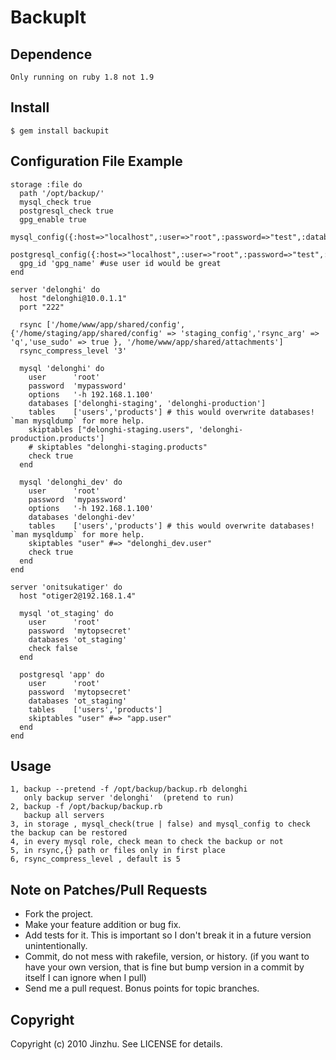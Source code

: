 # BackupIt

## Dependence
    Only running on ruby 1.8 not 1.9

## Install
    $ gem install backupit

## Configuration File Example

    storage :file do
      path '/opt/backup/'
      mysql_check true
      postgresql_check true
      gpg_enable true
      mysql_config({:host=>"localhost",:user=>"root",:password=>"test",:database=>"checkdb"})
      postgresql_config({:host=>"localhost",:user=>"root",:password=>"test",:database=>"checkdb"})
      gpg_id 'gpg_name' #use user id would be great
    end

    server 'delonghi' do
      host "delonghi@10.0.1.1"
      port "222"

      rsync ['/home/www/app/shared/config',{'/home/staging/app/shared/config' => 'staging_config','rsync_arg' => 'q','use_sudo' => true }, '/home/www/app/shared/attachments']
      rsync_compress_level '3'

      mysql 'delonghi' do
        user      'root'
        password  'mypassword'
        options   '-h 192.168.1.100'
        databases ['delonghi-staging', 'delonghi-production']
        tables    ['users','products'] # this would overwrite databases! `man mysqldump` for more help.
        skiptables ["delonghi-staging.users", 'delonghi-production.products']
        # skiptables "delonghi-staging.products"
        check true
      end

      mysql 'delonghi_dev' do
        user      'root'
        password  'mypassword'
        options   '-h 192.168.1.100'
        databases 'delonghi-dev'
        tables    ['users','products'] # this would overwrite databases! `man mysqldump` for more help.
        skiptables "user" #=> "delonghi_dev.user"
        check true
      end
    end

    server 'onitsukatiger' do
      host "otiger2@192.168.1.4"

      mysql 'ot_staging' do
        user      'root'
        password  'mytopsecret'
        databases 'ot_staging'
        check false
      end

      postgresql 'app' do
        user      'root'
        password  'mytopsecret'
        databases 'ot_staging'
        tables    ['users','products']
        skiptables "user" #=> "app.user"
      end
    end

## Usage
    1, backup --pretend -f /opt/backup/backup.rb delonghi
       only backup server 'delonghi'  (pretend to run)
    2, backup -f /opt/backup/backup.rb
       backup all servers
    3, in storage , mysql_check(true | false) and mysql_config to check the backup can be restored
    4, in every mysql role, check mean to check the backup or not
    5, in rsync,{} path or files only in first place
    6, rsync_compress_level , default is 5

## Note on Patches/Pull Requests

* Fork the project.
* Make your feature addition or bug fix.
* Add tests for it. This is important so I don't break it in a
  future version unintentionally.
* Commit, do not mess with rakefile, version, or history.
  (if you want to have your own version, that is fine but bump version in a commit by itself I can ignore when I pull)
* Send me a pull request. Bonus points for topic branches.

## Copyright

Copyright (c) 2010 Jinzhu. See LICENSE for details.
